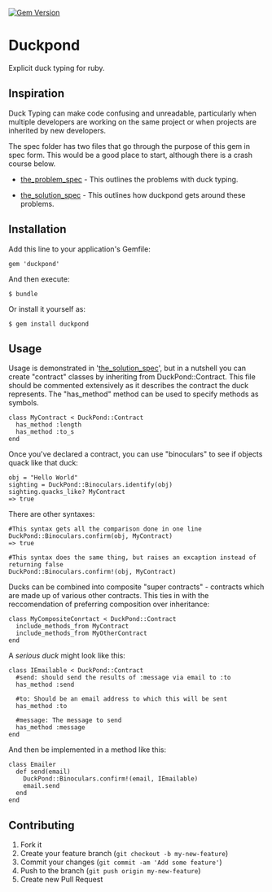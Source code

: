 [![Gem Version](https://badge.fury.io/rb/duckpond.svg)](http://badge.fury.io/rb/duckpond)

# Duckpond

Explicit duck typing for ruby.


## Inspiration

Duck Typing can make code confusing and unreadable, particularly 
when multiple developers are working on the same project or when 
projects are inherited by new developers. 

The spec folder has two files that go through the purpose of this gem
in spec form. This would be a good place to start, although there is a crash 
course below.

* [the_problem_spec](spec/the_problem_spec.rb) - This outlines the problems with duck typing.

* [the_solution_spec](spec/the_solution_spec.rb) - This outlines how duckpond gets around these problems.


## Installation

Add this line to your application's Gemfile:

    gem 'duckpond'

And then execute:

    $ bundle

Or install it yourself as:

    $ gem install duckpond


## Usage

Usage is demonstrated in '[the_solution_spec](spec/the_solution_spec.rb)', but in a nutshell you can create 
"contract" classes by inheriting from DuckPond::Contract. This file should be commented
extensively as it describes the contract the duck represents. The "has_method" method
can be used to specify methods as symbols. 

    class MyContract < DuckPond::Contract
      has_method :length  
      has_method :to_s
    end

Once you've declared a contract, you can use "binoculars" to see if objects quack like
that duck:

    obj = "Hello World"
    sighting = DuckPond::Binoculars.identify(obj)
    sighting.quacks_like? MyContract
    => true

There are other syntaxes:

    #This syntax gets all the comparison done in one line
    DuckPond::Binoculars.confirm(obj, MyContract)
    => true

    #This syntax does the same thing, but raises an excaption instead of returning false 
    DuckPond::Binoculars.confirm!(obj, MyContract)


Ducks can be combined into composite "super contracts" - contracts which are made up of various other contracts. This ties in with the reccomendation of preferring composition over inheritance:

    class MyCompositeConrtact < DuckPond::Contract
      include_methods_from MyContract
      include_methods_from MyOtherContract
    end


A *serious duck* might look like this:

    class IEmailable < DuckPond::Contract
      #send: should send the results of :message via email to :to
      has_method :send

      #to: Should be an email address to which this will be sent
      has_method :to

      #message: The message to send
      has_method :message
    end

And then be implemented in a method like this:

    class Emailer
      def send(email)
        DuckPond::Binoculars.confirm!(email, IEmailable)
        email.send
      end
    end


## Contributing

1. Fork it
2. Create your feature branch (`git checkout -b my-new-feature`)
3. Commit your changes (`git commit -am 'Add some feature'`)
4. Push to the branch (`git push origin my-new-feature`)
5. Create new Pull Request

